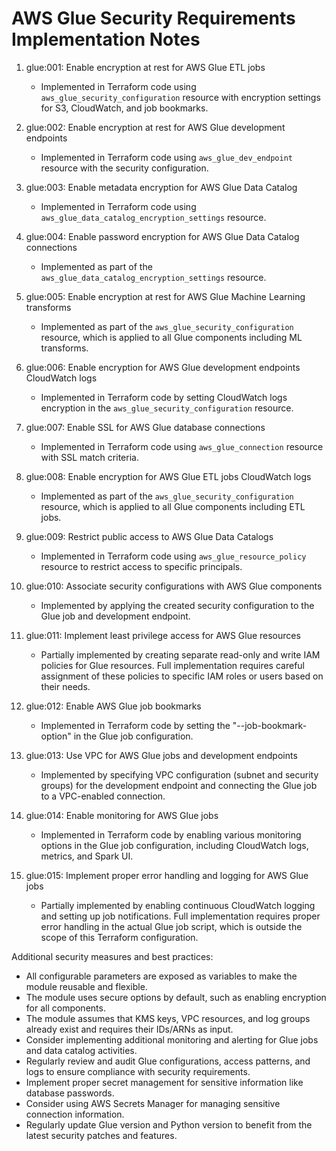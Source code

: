 # AWS Glue Security Requirements Implementation Notes

1. glue:001: Enable encryption at rest for AWS Glue ETL jobs
   - Implemented in Terraform code using `aws_glue_security_configuration` resource with encryption settings for S3, CloudWatch, and job bookmarks.

2. glue:002: Enable encryption at rest for AWS Glue development endpoints
   - Implemented in Terraform code using `aws_glue_dev_endpoint` resource with the security configuration.

3. glue:003: Enable metadata encryption for AWS Glue Data Catalog
   - Implemented in Terraform code using `aws_glue_data_catalog_encryption_settings` resource.

4. glue:004: Enable password encryption for AWS Glue Data Catalog connections
   - Implemented as part of the `aws_glue_data_catalog_encryption_settings` resource.

5. glue:005: Enable encryption at rest for AWS Glue Machine Learning transforms
   - Implemented as part of the `aws_glue_security_configuration` resource, which is applied to all Glue components including ML transforms.

6. glue:006: Enable encryption for AWS Glue development endpoints CloudWatch logs
   - Implemented in Terraform code by setting CloudWatch logs encryption in the `aws_glue_security_configuration` resource.

7. glue:007: Enable SSL for AWS Glue database connections
   - Implemented in Terraform code using `aws_glue_connection` resource with SSL match criteria.

8. glue:008: Enable encryption for AWS Glue ETL jobs CloudWatch logs
   - Implemented as part of the `aws_glue_security_configuration` resource, which is applied to all Glue components including ETL jobs.

9. glue:009: Restrict public access to AWS Glue Data Catalogs
   - Implemented in Terraform code using `aws_glue_resource_policy` resource to restrict access to specific principals.

10. glue:010: Associate security configurations with AWS Glue components
    - Implemented by applying the created security configuration to the Glue job and development endpoint.

11. glue:011: Implement least privilege access for AWS Glue resources
    - Partially implemented by creating separate read-only and write IAM policies for Glue resources. Full implementation requires careful assignment of these policies to specific IAM roles or users based on their needs.

12. glue:012: Enable AWS Glue job bookmarks
    - Implemented in Terraform code by setting the "--job-bookmark-option" in the Glue job configuration.

13. glue:013: Use VPC for AWS Glue jobs and development endpoints
    - Implemented by specifying VPC configuration (subnet and security groups) for the development endpoint and connecting the Glue job to a VPC-enabled connection.

14. glue:014: Enable monitoring for AWS Glue jobs
    - Implemented in Terraform code by enabling various monitoring options in the Glue job configuration, including CloudWatch logs, metrics, and Spark UI.

15. glue:015: Implement proper error handling and logging for AWS Glue jobs
    - Partially implemented by enabling continuous CloudWatch logging and setting up job notifications. Full implementation requires proper error handling in the actual Glue job script, which is outside the scope of this Terraform configuration.

Additional security measures and best practices:
- All configurable parameters are exposed as variables to make the module reusable and flexible.
- The module uses secure options by default, such as enabling encryption for all components.
- The module assumes that KMS keys, VPC resources, and log groups already exist and requires their IDs/ARNs as input.
- Consider implementing additional monitoring and alerting for Glue jobs and data catalog activities.
- Regularly review and audit Glue configurations, access patterns, and logs to ensure compliance with security requirements.
- Implement proper secret management for sensitive information like database passwords.
- Consider using AWS Secrets Manager for managing sensitive connection information.
- Regularly update Glue version and Python version to benefit from the latest security patches and features.